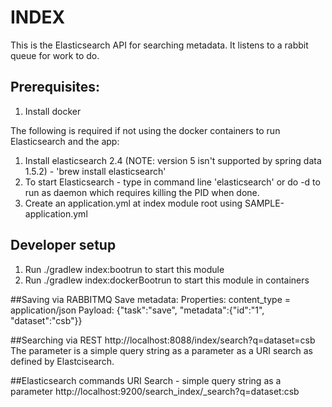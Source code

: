# INDEX
This is the Elasticsearch API for searching metadata.  It listens to a rabbit queue for work to do.

## Prerequisites:
1. Install docker

The following is required if not using the docker containers to run Elasticsearch and the app:
1. Install elasticsearch 2.4 (NOTE: version 5 isn't supported by spring data 1.5.2) - 'brew install elasticsearch'
1. To start Elasticsearch - type in command line 'elasticsearch' or do -d to run as daemon which requires killing the PID when done.
1. Create an application.yml at index module root using SAMPLE-application.yml

## Developer setup
1. Run ./gradlew index:bootrun to start this module
1. Run ./gradlew index:dockerBootrun to start this module in containers

##Saving via RABBITMQ
Save metadata:
Properties: content_type = application/json
Payload: {"task":"save", "metadata":{"id":"1", "dataset":"csb"}}

##Searching via REST
http://localhost:8088/index/search?q=dataset=csb
The parameter is a simple query string as a parameter as a URI search as defined by Elastcisearch.

##Elasticsearch commands
URI Search - simple query string as a parameter
http://localhost:9200/search_index/_search?q=dataset:csb